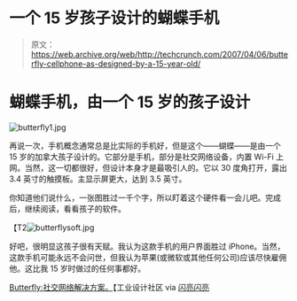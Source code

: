 # 一个 15 岁孩子设计的蝴蝶手机

> 原文：<https://web.archive.org/web/http://techcrunch.com/2007/04/06/butterfly-cellphone-as-designed-by-a-15-year-old/>

# 蝴蝶手机，由一个 15 岁的孩子设计

![butterfly1.jpg](img/305a2906a760b49c7e32f643eef06edf.png)

再说一次，手机概念通常总是比实际的手机好，但是这个——蝴蝶——是由一个 15 岁的加拿大孩子设计的。它部分是手机，部分是社交网络设备，内置 Wi-Fi 上网。当然，这一切都很好，但设计本身才是最吸引人的。它以 30 度角打开，露出 3.4 英寸的触摸板。主显示屏更大，达到 3.5 英寸。

你知道他们说什么，一张图胜过一千个字，所以盯着这个硬件看一会儿吧。完成后，继续阅读，看看孩子的软件。

【T2![butterflysoft.jpg](img/bb0957ab39d3cc6d2547e7079b77ae77.png)

好吧，很明显这孩子很有天赋。我认为这款手机的用户界面胜过 iPhone。当然，这款手机可能永远不会问世，但我认为苹果(或微软或其他任何公司)应该尽快雇佣他。这比我 15 岁时做过的任何事都好。

[Butterfly:社交网络解决方案。](https://web.archive.org/web/20210306023514/http://www.productdesignforums.com/index.php?showtopic=6093&st=0)【工业设计社区 via [闪亮闪亮](https://web.archive.org/web/20210306023514/http://www.shinyshiny.tv/2007/04/butterfly_cell.html)